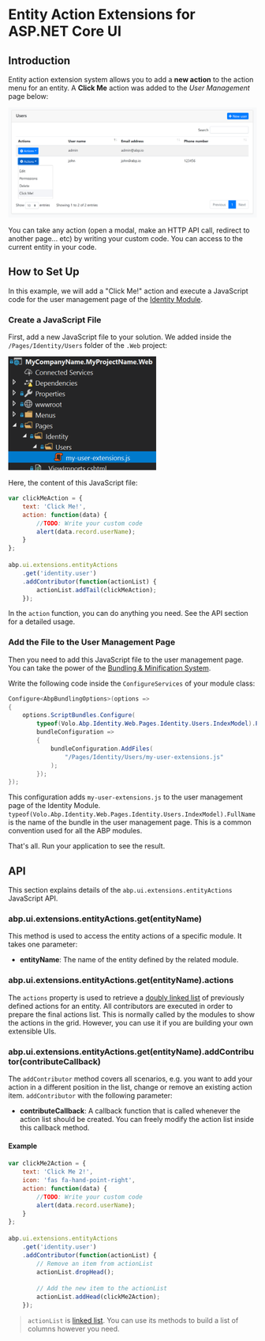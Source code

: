 # Entity Action Extensions for ASP.NET Core UI

## Introduction

Entity action extension system allows you to add a **new action** to the action menu for an entity. A **Click Me** action was added to the *User Management* page below:

![user-action-extension-click-me](../../../images/user-action-extension-click-me.png)

You can take any action (open a modal, make an HTTP API call, redirect to another page... etc) by writing your custom code. You can access to the current entity in your code.

## How to Set Up

In this example, we will add a "Click Me!" action and execute a JavaScript code for the user management page of the [Identity Module](../../../modules/identity.md).

### Create a JavaScript File

First, add a new JavaScript file to your solution. We added inside the `/Pages/Identity/Users` folder of the `.Web` project:

![user-action-extension-on-solution](../../../images/user-action-extension-on-solution.png)

Here, the content of this JavaScript file:

```js
var clickMeAction = {
    text: 'Click Me!',
    action: function(data) {
        //TODO: Write your custom code
        alert(data.record.userName);
    }
};

abp.ui.extensions.entityActions
    .get('identity.user')
    .addContributor(function(actionList) {
        actionList.addTail(clickMeAction);
    });
```

In the `action` function, you can do anything you need. See the API section for a detailed usage.

### Add the File to the User Management Page

Then you need to add this JavaScript file to the user management page. You can take the power of the [Bundling & Minification System](bundling-minification.md).

Write the following code inside the `ConfigureServices` of your module class:

```csharp
Configure<AbpBundlingOptions>(options =>
{
    options.ScriptBundles.Configure(
        typeof(Volo.Abp.Identity.Web.Pages.Identity.Users.IndexModel).FullName,
        bundleConfiguration =>
        {
            bundleConfiguration.AddFiles(
                "/Pages/Identity/Users/my-user-extensions.js"
            );
        });
});
```

This configuration adds `my-user-extensions.js` to the user management page of the Identity Module. `typeof(Volo.Abp.Identity.Web.Pages.Identity.Users.IndexModel).FullName` is the name of the bundle in the user management page. This is a common convention used for all the ABP modules.

That's all. Run your application to see the result.

## API

This section explains details of the `abp.ui.extensions.entityActions` JavaScript API.

### abp.ui.extensions.entityActions.get(entityName)

This method is used to access the entity actions of a specific module. It takes one parameter:

* **entityName**: The name of the entity defined by the related module.

### abp.ui.extensions.entityActions.get(entityName).actions

The `actions` property is used to retrieve a [doubly linked list](../common/utils/linked-list.md) of previously defined actions for an entity. All contributors are executed in order to prepare the final actions list. This is normally called by the modules to show the actions in the grid. However, you can use it if you are building your own extensible UIs.

### abp.ui.extensions.entityActions.get(entityName).addContributor(contributeCallback)

The `addContributor` method covers all scenarios, e.g. you want to add your action in a different position in the list, change or remove an existing action item. `addContributor` with the following parameter:

* **contributeCallback**: A callback function that is called whenever the action list should be created. You can freely modify the action list inside this callback method.

#### Example

```js
var clickMe2Action = {
    text: 'Click Me 2!',
    icon: 'fas fa-hand-point-right',
    action: function(data) {
        //TODO: Write your custom code
        alert(data.record.userName);
    }
};

abp.ui.extensions.entityActions
    .get('identity.user')
    .addContributor(function(actionList) {
        // Remove an item from actionList
        actionList.dropHead();
        
        // Add the new item to the actionList
        actionList.addHead(clickMe2Action);
    });
```

> `actionList` is [linked list](../common/utils/linked-list.md). You can use its methods to build a list of columns however you need.
